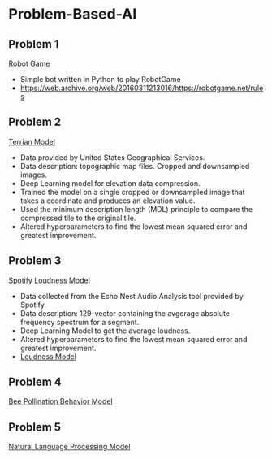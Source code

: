 # Problem-Based-AI

## Problem 1 
  [Robot Game](https://github.com/sydneymagee/Problem-Based-AI/tree/master/Problem1)  
  * Simple bot written in Python to play RobotGame
  * https://web.archive.org/web/20160311213016/https://robotgame.net/rules
## Problem 2
  [Terrian Model](https://github.com/sydneymagee/Problem-Based-AI/tree/master/Problem2)
  * Data provided by United States Geographical Services.
  * Data description: topographic map files. Cropped and downsampled images.
  * Deep Learning model for elevation data compression.
  * Trained the model on a single cropped or downsampled image that takes a coordinate and produces an elevation value.
  * Used the minimum description length (MDL) principle to compare the compressed tile to the original tile.
  * Altered hyperparameters to find the lowest mean squared error and greatest improvement.
## Problem 3
  [Spotify Loudness Model](https://github.com/sydneymagee/Problem-Based-AI/tree/master/Problem3)
  * Data collected from the Echo Nest Audio Analysis tool provided by Spotify.
  * Data description: 129-vector containing the avgerage absolute frequency spectrum for a segment.
  * Deep Learning Model to get the average loudness.
  * Altered hyperparameters to find the lowest mean squared error and greatest improvement.
  * [Loudness Model](https://github.com/sydneymagee/Problem-Based-AI/blob/master/Problem3/model0.py)
## Problem 4
  [Bee Pollination Behavior Model](https://github.com/sydneymagee/Problem-Based-AI/tree/master/Problem4)
## Problem 5
  [Natural Language Processing Model](https://github.com/sydneymagee/Problem-Based-AI/tree/master/Problem5)
